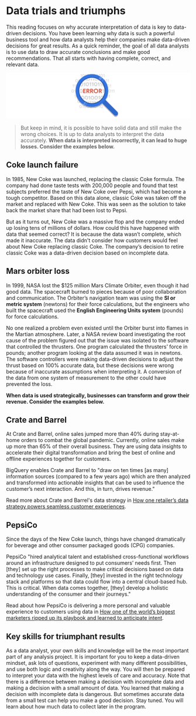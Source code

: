 # Data trials and triumphs

This reading focuses on why accurate interpretation of data is key to data-driven decisions. You have been learning why data is such a powerful business tool and how data analysts help their companies make data-driven decisions for great results. As a quick reminder, the goal of all data analysts is to use data to draw accurate conclusions and make good recommendations. That all starts with having complete, correct, and relevant data.

![x](./img/2_c2_w2_p1_s3_error.png)

> But keep in mind, it is possible to have solid data and still make the wrong choices. It is up to data analysts to interpret the data accurately. **When data is interpreted incorrectly, it can lead to huge losses. Consider the examples below.**

## Coke launch failure

In 1985, New Coke was launched, replacing the classic Coke formula. The company had done taste tests with 200,000 people and found that test subjects preferred the taste of New Coke over Pepsi, which had become a tough competitor. Based on this data alone, classic Coke was taken off the market and replaced with New Coke. This was seen as the solution to take back the market share that had been lost to Pepsi.

But as it turns out, New Coke was a massive flop and the company ended up losing tens of millions of dollars. How could this have happened with data that seemed correct? It is because the data wasn’t complete, which made it inaccurate. The data didn't consider how customers would feel about New Coke replacing classic Coke. The company’s decision to retire classic Coke was a data-driven decision based on incomplete data.

## Mars orbiter loss

In 1999, NASA lost the $125 million Mars Climate Orbiter, even though it had good data. The spacecraft burned to pieces because of poor collaboration and communication. The Orbiter’s navigation team was using the **SI or metric system** (newtons) for their force calculations, but the engineers who built the spacecraft used the **English Engineering Units system** (pounds) for force calculations.

No one realized a problem even existed until the Orbiter burst into flames in the Martian atmosphere. Later, a NASA review board investigating the root cause of the problem figured out that the issue was isolated to the software that controlled the thrusters. One program calculated the thrusters’ force in pounds; another program looking at the data assumed it was in newtons. The software controllers were making data-driven decisions to adjust the thrust based on 100% accurate data, but these decisions were wrong because of inaccurate assumptions when interpreting it. A conversion of the data from one system of measurement to the other could have prevented the loss.

**When data is used strategically, businesses can transform and grow their revenue. Consider the examples below.**

## Crate and Barrel

At Crate and Barrel, online sales jumped more than 40% during stay-at-home orders to combat the global pandemic. Currently, online sales make up more than 65% of their overall business. They are using data insights to accelerate their digital transformation and bring the best of online and offline experiences together for customers.

BigQuery enables Crate and Barrel to "draw on ten times [as many] information sources (compared to a few years ago) which are then analyzed and transformed into actionable insights that can be used to influence the customer’s next interaction. And this, in turn, drives revenue."

Read more about Crate and Barrel's data strategy in [How one retailer’s data strategy powers seamless customer experiences](https://www.thinkwithgoogle.com/future-of-marketing/digital-transformation/crate-and-barrel-digital-customer-experiences/).

## PepsiCo

Since the days of the New Coke launch, things have changed dramatically for beverage and other consumer packaged goods (CPG) companies.

PepsiCo "hired analytical talent and established cross-functional workflows around an infrastructure designed to put consumers’ needs first. Then [they] set up the right processes to make critical decisions based on data and technology use cases. Finally, [they] invested in the right technology stack and platforms so that data could flow into a central cloud-based hub. This is critical. When data comes together, [they] develop a holistic understanding of the consumer and their journeys."

Read about how PepsiCo is delivering a more personal and valuable experience to customers using data in [How one of the world’s biggest marketers ripped up its playbook and learned to anticipate intent](https://www.thinkwithgoogle.com/marketing-strategies/data-and-measurement/pepsi-digital-transformation/).

##  Key skills for triumphant results

As a data analyst, your own skills and knowledge will be the most important part of any analysis project. It is important for you to keep a data-driven mindset, ask lots of questions, experiment with many different possibilities, and use both logic and creativity along the way. You will then be prepared to interpret your data with the highest levels of care and accuracy. Note that there is a difference between making a decision with incomplete data and making a decision with a small amount of data. You learned that making a decision with incomplete data is dangerous. But sometimes accurate data from a small test can help you make a good decision. Stay tuned. You will learn about how much data to collect later in the program.
